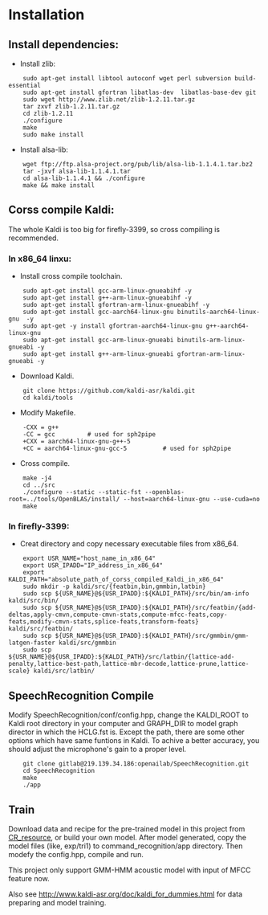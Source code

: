 # Installation

## Install dependencies:

* Install zlib:
```
	sudo apt-get install libtool autoconf wget perl subversion build-essential 
	sudo apt-get install gfortran libatlas-dev  libatlas-base-dev git
	sudo wget http://www.zlib.net/zlib-1.2.11.tar.gz
	tar zxvf zlib-1.2.11.tar.gz
	cd zlib-1.2.11
	./configure
	make
	sudo make install
```

* Install alsa-lib:
```
	wget ftp://ftp.alsa-project.org/pub/lib/alsa-lib-1.1.4.1.tar.bz2
	tar -jxvf alsa-lib-1.1.4.1.tar
	cd alsa-lib-1.1.4.1 && ./configure
	make && make install
```

## Corss compile Kaldi:
The whole Kaldi is too big for firefly-3399, so cross compiling is recommended. 
### In x86_64 linxu:
* Install cross compile toolchain.
```
	sudo apt-get install gcc-arm-linux-gnueabihf -y
	sudo apt-get install g++-arm-linux-gnueabihf -y
	sudo apt-get install gfortran-arm-linux-gnueabihf -y
	sudo apt-get install gcc-aarch64-linux-gnu binutils-aarch64-linux-gnu  -y
	sudo apt-get -y install gfortran-aarch64-linux-gnu g++-aarch64-linux-gnu
	sudo apt-get install gcc-arm-linux-gnueabi binutils-arm-linux-gnueabi -y
	sudo apt-get install g++-arm-linux-gnueabi gfortran-arm-linux-gnueabi -y
```

* Download Kaldi.
```
	git clone https://github.com/kaldi-asr/kaldi.git
	cd kaldi/tools
```

* Modify Makefile.
```
	-CXX = g++
	-CC = gcc         # used for sph2pipe
	+CXX = aarch64-linux-gnu-g++-5
	+CC = aarch64-linux-gnu-gcc-5          # used for sph2pipe
```
* Cross compile.
```
	make -j4
	cd ../src
	./configure --static --static-fst --openblas-root=../tools/OpenBLAS/install/ --host=aarch64-linux-gnu --use-cuda=no
	make
```
### In firefly-3399:
* Creat directory and copy necessary executable files from x86_64.
```
	export USR_NAME="host_name_in_x86_64"
	export USR_IPADD="IP_address_in_x86_64"
	export KALDI_PATH="absolute_path_of_corss_compiled_Kaldi_in_x86_64"
	sudo mkdir -p kaldi/src/{featbin,bin,gmmbin,latbin}
	sudo scp ${USR_NAME}@${USR_IPADD}:${KALDI_PATH}/src/bin/am-info kaldi/src/bin/
	sudo scp ${USR_NAME}@${USR_IPADD}:${KALDI_PATH}/src/featbin/{add-deltas,apply-cmvn,compute-cmvn-stats,compute-mfcc-feats,copy-feats,modify-cmvn-stats,splice-feats,transform-feats} kaldi/src/featbin/
	sudo scp ${USR_NAME}@${USR_IPADD}:${KALDI_PATH}/src/gmmbin/gmm-latgen-faster kaldi/src/gmmbin
	sudo scp ${USR_NAME}@${USR_IPADD}:${KALDI_PATH}/src/latbin/{lattice-add-penalty,lattice-best-path,lattice-mbr-decode,lattice-prune,lattice-scale} kaldi/src/latbin/
```

## SpeechRecognition Compile
Modify SpeechRecognition/conf/config.hpp, change the KALDI_ROOT to Kaldi root directory in your computer and GRAPH_DIR to model graph director in which the HCLG.fst is. Except the path, there are some other options which have same funtions in Kaldi. To achive a better accuracy, you should adjust the microphone's gain to a proper level.
```
	git clone gitlab@219.139.34.186:openailab/SpeechRecognition.git
	cd SpeechRecognition
	make
	./app
```

## Train
Download data and recipe for the pre-trained model in this project from [CR_resource](ftp://ftp.openailab.net/CR_resource/), or build your own model. After model generated, copy the model files (like, exp/tri1) to command_recognition/app directory. Then modefy the config.hpp, compile and run.

This project only support GMM-HMM acoustic model with input of MFCC feature now. 

Also see http://www.kaldi-asr.org/doc/kaldi_for_dummies.html for data preparing and model training.
